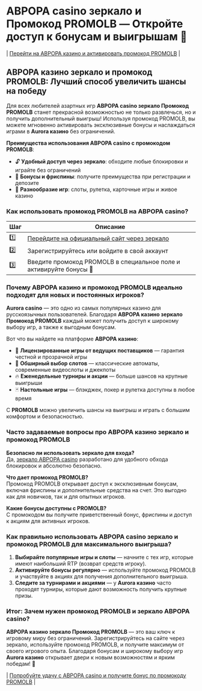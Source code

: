 # АВРОРА casino зеркало и Промокод PROMOLB — Откройте доступ к бонусам и выигрышам 🎰

| [Перейти на АВРОРА казино и активировать промокод PROMOLB](https://10trafic-stat2.com/click/668546566bcc6313411604c7/6766/15114/subaccount?promocode=PROMOLB) |

## АВРОРА казино зеркало и промокод PROMOLB: Лучший способ увеличить шансы на победу

Для всех любителей азартных игр **АВРОРА casino зеркало Промокод PROMOLB** станет прекрасной возможностью не только развлечься, но и получить дополнительный выигрыш! Используя промокод PROMOLB, вы можете мгновенно активировать эксклюзивные бонусы и наслаждаться играми в **Aurora казино** без ограничений.

**Преимущества использования АВРОРА casino с промокодом PROMOLB**:

- 🔓 **Удобный доступ через зеркало**: обходите любые блокировки и играйте без ограничений
- 🎉 **Бонусы и фриспины**: получите преимущества при регистрации и депозите
- 🎲 **Разнообразие игр**: слоты, рулетка, карточные игры и живое казино

### Как использовать промокод PROMOLB на АВРОРА casino?

| Шаг | Описание |
|-----|----------|
| 1️⃣  | [Перейдите на официальный сайт через зеркало](https://10trafic-stat2.com/click/668546566bcc6313411604c7/6766/15114/subaccount?promocode=PROMOLB) |
| 2️⃣  | Зарегистрируйтесь или войдите в свой аккаунт |
| 3️⃣  | Введите промокод PROMOLB в специальное поле и активируйте бонусы 🎁 |

### Почему АВРОРА казино и промокод PROMOLB идеально подходят для новых и постоянных игроков?

**Aurora casino** — это одно из самых популярных казино для русскоязычных пользователей. Благодаря **АВРОРА казино зеркало Промокод PROMOLB** каждый может получить доступ к широкому выбору игр, а также к выгодным бонусам.

Вот что вы найдете на платформе **АВРОРА казино**:

- 📜 **Лицензированные игры от ведущих поставщиков** — гарантия честной и прозрачной игры
- 🎰 **Обширный выбор слотов** — классические автоматы, современные видеослоты и джекпоты
- 🔥 **Еженедельные турниры и акции** — больше шансов на крупные выигрыши
- 🃏 **Настольные игры** — блэкджек, покер и рулетка доступны в любое время

С **PROMOLB** можно увеличить шансы на выигрыш и играть с большим комфортом и безопасностью.

### Часто задаваемые вопросы про АВРОРА казино зеркало и промокод PROMOLB

**Безопасно ли использовать зеркало для входа?**  
Да, [зеркало АВРОРА casino](https://10trafic-stat2.com/click/668546566bcc6313411604c7/6766/15114/subaccount?promocode=PROMOLB) разработано для удобного обхода блокировок и абсолютно безопасно.

**Что дает промокод PROMOLB?**  
Промокод PROMOLB открывает доступ к эксклюзивным бонусам, включая фриспины и дополнительные средства на счет. Это выгодно как для новичков, так и для опытных игроков.

**Какие бонусы доступны с PROMOLB?**  
С промокодом вы получите приветственный бонус, фриспины и доступ к акциям для активных игроков.

### Как правильно использовать АВРОРА casino зеркало и промокод PROMOLB для максимального выигрыша?

1. **Выбирайте популярные игры и слоты** — начните с тех игр, которые имеют наибольший RTP (возврат средств игроку).
2. **Активируйте бонусы регулярно** — используйте промокод PROMOLB и участвуйте в акциях для получения дополнительного выигрыша.
3. **Следите за турнирами и акциями** — у **Aurora казино** часто проходят турниры, которые дают возможность получить крупные призы.

### Итог: Зачем нужен промокод PROMOLB и зеркало АВРОРА casino?

**АВРОРА казино зеркало Промокод PROMOLB** — это ваш ключ к игровому миру без ограничений. Зарегистрируйтесь на сайте через зеркало, используйте промокод PROMOLB, и получите максимум от своего игрового опыта. Благодаря бонусам и широкому выбору игр **Aurora казино** открывает двери к новым возможностям и ярким победам! 🎉

| [Попробуйте удачу с АВРОРА casino и получите бонус по промокоду PROMOLB](https://10trafic-stat2.com/click/668546566bcc6313411604c7/6766/15114/subaccount?promocode=PROMOLB) |
